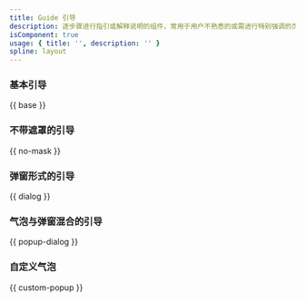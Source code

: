 ```yaml
---
title: Guide 引导
description: 逐步骤进行指引或解释说明的组件，常用于用户不熟悉的或需进行特别强调的页面。
isComponent: true
usage: { title: '', description: '' }
spline: layout
---
```


### 基本引导

{{ base }}

### 不带遮罩的引导

{{ no-mask }}

### 弹窗形式的引导

{{ dialog }}

### 气泡与弹窗混合的引导

{{ popup-dialog }}

### 自定义气泡

{{ custom-popup }}